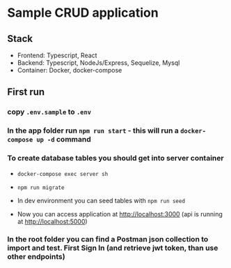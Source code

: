 # Sample CRUD application

## Stack

- Frontend: Typescript, React
- Backend: Typescript, NodeJs/Express, Sequelize, Mysql
- Container: Docker, docker-compose

## First run

### copy `.env.sample` to `.env`

### In the app folder run `npm run start` - this will run a `docker-compose up -d` command

### To create database tables you should get into server container

- `docker-compose exec server sh`
- `npm run migrate`
- In dev environment you can seed tables with `npm run seed`

- Now you can access application at [http://localhost:3000](http://localhost:3000) (api is running at [http://localhost:5000](http://localhost:5000))

### In the root folder you can find a Postman json collection to import and test. First Sign In (and retrieve jwt token, than use other endpoints)
